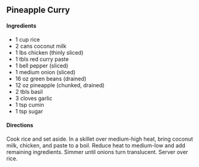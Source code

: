 ## Pineapple Curry

#### Ingredients

* 1 cup rice
* 2 cans coconut milk
* 1 lbs chicken (thinly sliced)
* 1 tbls red curry paste
* 1 bell pepper (sliced)
* 1 medium onion (sliced)
* 16 oz green beans (drained)
* 12 oz pineapple (chunked, drained)
* 2 tbls basil
* 3 cloves garlic
* 1 tsp cumin
* 1 tsp sugar

#### Directions

Cook rice and set aside.
In a skillet over medium-high heat, bring coconut milk, chicken, and paste to a boil.
Reduce heat to medium-low and add remaining ingredients.
Simmer until onions turn translucent.
Server over rice.
